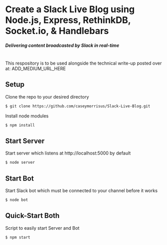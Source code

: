 # Create a Slack Live Blog using Node.js, Express, RethinkDB, Socket.io, & Handlebars
##### Delivering content broadcasted by Slack in real-time
#
This respository is to be used alongside the technical write-up posted over at: ADD_MEDIUM_URL_HERE


## Setup
Clone the repo to your desired directory
```sh
$ git clone https://github.com/caseymorrisus/Slack-Live-Blog.git
```


Install node modules
```sh
$ npm install
```

## Start Server
Start server which listens at http://localhost:5000 by default
```sh
$ node server
```

## Start Bot
Start Slack bot which must be connected to your channel before it works
```sh
$ node bot
```

## Quick-Start Both
Script to easily start Server and Bot
```sh
$ npm start
```

